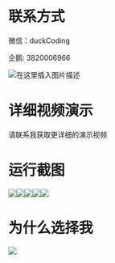 # 联系方式

微信：duckCoding

企鹅: 3820006966

![在这里插入图片描述](http://upload.cxycsx.vip/91ab4bcb4f2c4c6db86365bb6d6e9c62.jpeg)

# 详细视频演示

请联系我获取更详细的演示视频

# 运行截图

![](http://www.bysj52.com/uploadfile/ueditor/image/202306/%E6%AF%95%E8%AE%BEspringboot257%E5%9F%BA%E4%BA%8ESpringBoot%E7%9A%84%E4%B8%AD%E5%B1%B1%E7%A4%BE%E5%8C%BA%E5%8C%BB%E7%96%97%E7%BB%BC%E5%90%88%E6%9C%8D%E5%8A%A1%E5%B9%B3%E5%8F%B0%E6%AF%95%E4%B8%9A%E8%AE%BE%E8%AE%A1/4.png)![](http://www.bysj52.com/uploadfile/ueditor/image/202306/%E6%AF%95%E8%AE%BEspringboot257%E5%9F%BA%E4%BA%8ESpringBoot%E7%9A%84%E4%B8%AD%E5%B1%B1%E7%A4%BE%E5%8C%BA%E5%8C%BB%E7%96%97%E7%BB%BC%E5%90%88%E6%9C%8D%E5%8A%A1%E5%B9%B3%E5%8F%B0%E6%AF%95%E4%B8%9A%E8%AE%BE%E8%AE%A1/1.png)![](http://www.bysj52.com/uploadfile/ueditor/image/202306/%E6%AF%95%E8%AE%BEspringboot257%E5%9F%BA%E4%BA%8ESpringBoot%E7%9A%84%E4%B8%AD%E5%B1%B1%E7%A4%BE%E5%8C%BA%E5%8C%BB%E7%96%97%E7%BB%BC%E5%90%88%E6%9C%8D%E5%8A%A1%E5%B9%B3%E5%8F%B0%E6%AF%95%E4%B8%9A%E8%AE%BE%E8%AE%A1/3.png)![](http://www.bysj52.com/uploadfile/ueditor/image/202306/%E6%AF%95%E8%AE%BEspringboot257%E5%9F%BA%E4%BA%8ESpringBoot%E7%9A%84%E4%B8%AD%E5%B1%B1%E7%A4%BE%E5%8C%BA%E5%8C%BB%E7%96%97%E7%BB%BC%E5%90%88%E6%9C%8D%E5%8A%A1%E5%B9%B3%E5%8F%B0%E6%AF%95%E4%B8%9A%E8%AE%BE%E8%AE%A1/2.png)![](http://www.bysj52.com/uploadfile/ueditor/image/202306/%E6%AF%95%E8%AE%BEspringboot257%E5%9F%BA%E4%BA%8ESpringBoot%E7%9A%84%E4%B8%AD%E5%B1%B1%E7%A4%BE%E5%8C%BA%E5%8C%BB%E7%96%97%E7%BB%BC%E5%90%88%E6%9C%8D%E5%8A%A1%E5%B9%B3%E5%8F%B0%E6%AF%95%E4%B8%9A%E8%AE%BE%E8%AE%A1/5.png)

# 为什么选择我

![](http://upload.cxycsx.vip/%E7%A8%8B%E5%BA%8F%E8%AE%BE%E8%AE%A1.png)

